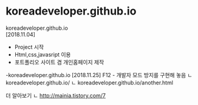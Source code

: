 # koreadeveloper.github.io
koreadeveloper.github.io <br>
[2018.11.04]
- Project 시작 <br>
- Html,css,javasript 이용 <br>
- 포트폴리오 사이트 겸 개인홈페이지 제작 <br>

-koreadeveloper.github.io
[2018.11.25]
F12 - 개발자 모드 방지를 구현해 놓음
ㄴ koreadeveloper.github.io/
ㄴ koreadeveloper.github.io/another.html

더 알아보기
ㄴ http://mainia.tistory.com/7
